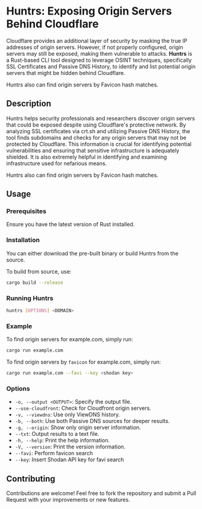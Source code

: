 # Huntrs: Exposing Origin Servers Behind Cloudflare

Cloudflare provides an additional layer of security by masking the true IP addresses of origin servers. However, if not properly configured, origin servers may still be exposed, making them vulnerable to attacks. **Huntrs** is a Rust-based CLI tool designed to leverage OSINT techniques, specifically SSL Certificates and Passive DNS History, to identify and list potential origin servers that might be hidden behind Cloudflare.

Huntrs also can find origin servers by Favicon hash matches. 

## Description

Huntrs helps security professionals and researchers discover origin servers that could be exposed despite using Cloudflare's protective network. By analyzing SSL certificates via crt.sh and utilizing Passive DNS History, the tool finds subdomains and checks for any origin servers that may not be protected by Cloudflare. This information is crucial for identifying potential vulnerabilities and ensuring that sensitive infrastructure is adequately shielded. It is also extremely helpful in identifying and examining infrastructure used for nefarious means.

Huntrs also can find origin servers by Favicon hash matches.

## Usage

### Prerequisites

Ensure you have the latest version of Rust installed.

### Installation

You can either download the pre-built binary or build Huntrs from the source.

To build from source, use:

```bash
cargo build --release
```

### Running Huntrs
```bash
huntrs [OPTIONS] <DOMAIN>
```
### Example
To find origin servers for example.com, simply run:

```bash
cargo run example.com
```

To find origin servers by `favicon` for example.com, simply run:

```bash
cargo run example.com --favi --key <shodan key>
```

### Options

- `-o, --output <OUTPUT>`: Specify the output file.
- `--use-cloudfront`: Check for Cloudfront origin servers.
- `-v, --viewdns`: Use only ViewDNS history.
- `-b, --both`: Use both Passive DNS sources for deeper results.
- `-g, --origin`: Show only origin server information.
- `--txt`: Output results to a text file.
- `-h, --help`: Print the help information.
- `-V, --version`: Print the version information.
- `--favi`: Perform favicon search
- `--key`: Insert Shodan API key for favi search



## Contributing
Contributions are welcome! Feel free to fork the repository and submit a Pull Request with your improvements or new features.
